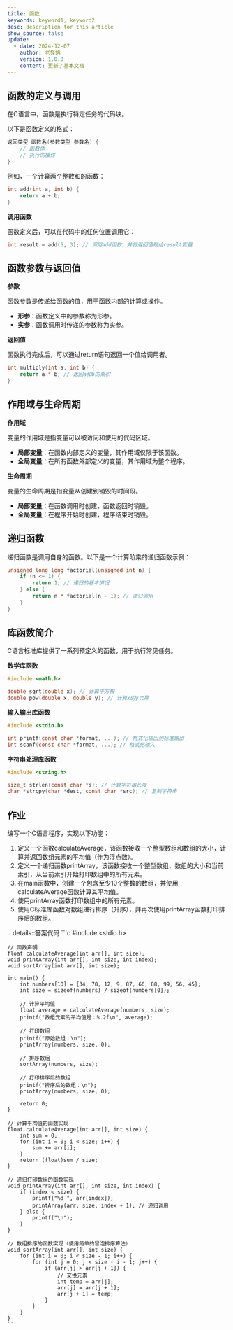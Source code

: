 ```yaml
---
title: 函数
keywords: keyword1, keyword2
desc: description for this article
show_source: false
update:
  - date: 2024-12-07
    author: 老怪鸽
    version: 1.0.0
    content: 更新了基本文档
---
```


## 函数的定义与调用

在C语言中，函数是执行特定任务的代码块。

以下是函数定义的格式：
```c
返回类型 函数名(参数类型 参数名) {
    // 函数体
    // 执行的操作
}
```
例如，一个计算两个整数和的函数：

```c
int add(int a, int b) {
    return a + b;
}
```

**调用函数**

函数定义后，可以在代码中的任何位置调用它：

```c
int result = add(5, 3); // 调用add函数，并将返回值赋给result变量
```


## 函数参数与返回值

**参数**

函数参数是传递给函数的值，用于函数内部的计算或操作。

* **形参**：函数定义中的参数称为形参。
* **实参**：函数调用时传递的参数称为实参。

**返回值**

函数执行完成后，可以通过return语句返回一个值给调用者。

```c
int multiply(int a, int b) {
    return a * b; // 返回a和b的乘积
}
```

## 作用域与生命周期

**作用域**

变量的作用域是指变量可以被访问和使用的代码区域。

*  **局部变量**：在函数内部定义的变量，其作用域仅限于该函数。
* **全局变量**：在所有函数外部定义的变量，其作用域为整个程序。

**生命周期**

变量的生命周期是指变量从创建到销毁的时间段。

* **局部变量**：在函数调用时创建，函数返回时销毁。
* **全局变量**：在程序开始时创建，程序结束时销毁。

## 递归函数

递归函数是调用自身的函数。以下是一个计算阶乘的递归函数示例：

```c
unsigned long long factorial(unsigned int n) {
    if (n <= 1) {
        return 1; // 递归的基本情况
    } else {
        return n * factorial(n - 1); // 递归调用
    }
}
```


## 库函数简介

C语言标准库提供了一系列预定义的函数，用于执行常见任务。

**数学库函数**

```c
#include <math.h>

double sqrt(double x); // 计算平方根
double pow(double x, double y); // 计算x的y次幂
```

**输入输出库函数**

```c
#include <stdio.h>

int printf(const char *format, ...); // 格式化输出到标准输出
int scanf(const char *format, ...); // 格式化输入
```
**字符串处理库函数**

```c
#include <string.h>

size_t strlen(const char *s); // 计算字符串长度
char *strcpy(char *dest, const char *src); // 复制字符串
```

## 作业

编写一个C语言程序，实现以下功能：

1. 定义一个函数calculateAverage，该函数接收一个整型数组和数组的大小，计算并返回数组元素的平均值（作为浮点数）。
2. 定义一个递归函数printArray，该函数接收一个整型数组、数组的大小和当前索引，从当前索引开始打印数组中的所有元素。
3. 在main函数中，创建一个包含至少10个整数的数组，并使用calculateAverage函数计算其平均值。
4. 使用printArray函数打印数组中的所有元素。
5. 使用C标准库函数对数组进行排序（升序），并再次使用printArray函数打印排序后的数组。

.. details::答案代码
    ```c
    #include <stdio.h>

    // 函数声明
    float calculateAverage(int arr[], int size);
    void printArray(int arr[], int size, int index);
    void sortArray(int arr[], int size);

    int main() {
        int numbers[10] = {34, 78, 12, 9, 87, 66, 88, 99, 56, 45};
        int size = sizeof(numbers) / sizeof(numbers[0]);

        // 计算平均值
        float average = calculateAverage(numbers, size);
        printf("数组元素的平均值是：%.2f\n", average);

        // 打印数组
        printf("原始数组：\n");
        printArray(numbers, size, 0);

        // 排序数组
        sortArray(numbers, size);

        // 打印排序后的数组
        printf("排序后的数组：\n");
        printArray(numbers, size, 0);

        return 0;
    }

    // 计算平均值的函数实现
    float calculateAverage(int arr[], int size) {
        int sum = 0;
        for (int i = 0; i < size; i++) {
            sum += arr[i];
        }
        return (float)sum / size;
    }

    // 递归打印数组的函数实现
    void printArray(int arr[], int size, int index) {
        if (index < size) {
            printf("%d ", arr[index]);
            printArray(arr, size, index + 1); // 递归调用
        } else {
            printf("\n");
        }
    }

    // 数组排序的函数实现（使用简单的冒泡排序算法）
    void sortArray(int arr[], int size) {
        for (int i = 0; i < size - 1; i++) {
            for (int j = 0; j < size - i - 1; j++) {
                if (arr[j] > arr[j + 1]) {
                    // 交换元素
                    int temp = arr[j];
                    arr[j] = arr[j + 1];
                    arr[j + 1] = temp;
                }
            }
        }
    }
    ```